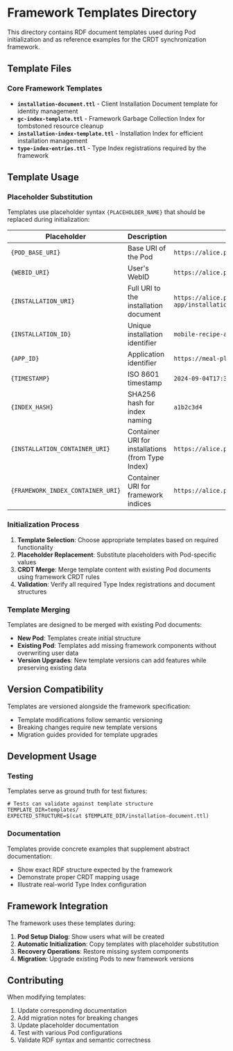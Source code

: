 # Framework Templates Directory

This directory contains RDF document templates used during Pod initialization and as reference examples for the CRDT synchronization framework.

## Template Files

### Core Framework Templates

- **`installation-document.ttl`** - Client Installation Document template for identity management
- **`gc-index-template.ttl`** - Framework Garbage Collection Index for tombstoned resource cleanup  
- **`installation-index-template.ttl`** - Installation Index for efficient installation management
- **`type-index-entries.ttl`** - Type Index registrations required by the framework

## Template Usage

### Placeholder Substitution

Templates use placeholder syntax `{PLACEHOLDER_NAME}` that should be replaced during initialization:

| Placeholder | Description | Example |
|-------------|-------------|---------|
| `{POD_BASE_URI}` | Base URI of the Pod | `https://alice.podprovider.org/` |
| `{WEBID_URI}` | User's WebID | `https://alice.podprovider.org/profile/card#me` |
| `{INSTALLATION_URI}` | Full URI to the installation document | `https://alice.podprovider.org/apps/recipe-app/installation-xyz#installation` |
| `{INSTALLATION_ID}` | Unique installation identifier | `mobile-recipe-app-2024-09-04-xyz` |
| `{APP_ID}` | Application identifier | `https://meal-planning-app.example.org/id` |
| `{TIMESTAMP}` | ISO 8601 timestamp | `2024-09-04T17:30:00Z` |
| `{INDEX_HASH}` | SHA256 hash for index naming | `a1b2c3d4` |
| `{INSTALLATION_CONTAINER_URI}` | Container URI for installations (from Type Index) | `https://alice.podprovider.org/apps/` |
| `{FRAMEWORK_INDEX_CONTAINER_URI}` | Container URI for framework indices | `https://alice.podprovider.org/system/indices/` |

### Initialization Process

1. **Template Selection**: Choose appropriate templates based on required functionality
2. **Placeholder Replacement**: Substitute placeholders with Pod-specific values
3. **CRDT Merge**: Merge template content with existing Pod documents using framework CRDT rules
4. **Validation**: Verify all required Type Index registrations and document structures

### Template Merging

Templates are designed to be merged with existing Pod documents:

- **New Pod**: Templates create initial structure
- **Existing Pod**: Templates add missing framework components without overwriting user data
- **Version Upgrades**: New template versions can add features while preserving existing data

## Version Compatibility

Templates are versioned alongside the framework specification:

- Template modifications follow semantic versioning
- Breaking changes require new template versions
- Migration guides provided for template upgrades

## Development Usage

### Testing

Templates serve as ground truth for test fixtures:

```turtle
# Tests can validate against template structure
TEMPLATE_DIR=templates/
EXPECTED_STRUCTURE=$(cat $TEMPLATE_DIR/installation-document.ttl)
```

### Documentation

Templates provide concrete examples that supplement abstract documentation:

- Show exact RDF structure expected by the framework
- Demonstrate proper CRDT mapping usage
- Illustrate real-world Type Index configuration

## Framework Integration

The framework uses these templates during:

1. **Pod Setup Dialog**: Show users what will be created
2. **Automatic Initialization**: Copy templates with placeholder substitution
3. **Recovery Operations**: Restore missing system components
4. **Migration**: Upgrade existing Pods to new framework versions

## Contributing

When modifying templates:

1. Update corresponding documentation
2. Add migration notes for breaking changes  
3. Update placeholder documentation
4. Test with various Pod configurations
5. Validate RDF syntax and semantic correctness